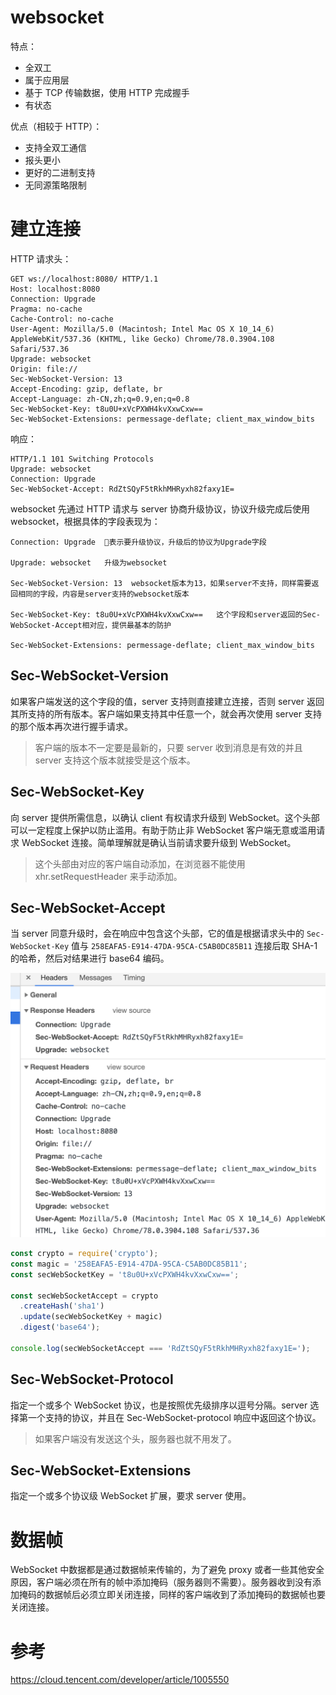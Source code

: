 # websocket

特点：

- 全双工
- 属于应用层
- 基于 TCP 传输数据，使用 HTTP 完成握手
- 有状态

优点（相较于 HTTP）：

- 支持全双工通信
- 报头更小
- 更好的二进制支持
- 无同源策略限制

# 建立连接

HTTP 请求头：

```http
GET ws://localhost:8080/ HTTP/1.1
Host: localhost:8080
Connection: Upgrade
Pragma: no-cache
Cache-Control: no-cache
User-Agent: Mozilla/5.0 (Macintosh; Intel Mac OS X 10_14_6) AppleWebKit/537.36 (KHTML, like Gecko) Chrome/78.0.3904.108 Safari/537.36
Upgrade: websocket
Origin: file://
Sec-WebSocket-Version: 13
Accept-Encoding: gzip, deflate, br
Accept-Language: zh-CN,zh;q=0.9,en;q=0.8
Sec-WebSocket-Key: t8u0U+xVcPXWH4kvXxwCxw==
Sec-WebSocket-Extensions: permessage-deflate; client_max_window_bits
```

响应：

```http
HTTP/1.1 101 Switching Protocols
Upgrade: websocket
Connection: Upgrade
Sec-WebSocket-Accept: RdZtSQyF5tRkhMHRyxh82faxy1E=
```

websocket 先通过 HTTP 请求与 server 协商升级协议，协议升级完成后使用 websocket，根据具体的字段表现为：

```http
Connection: Upgrade  表示要升级协议，升级后的协议为Upgrade字段

Upgrade: websocket   升级为websocket

Sec-WebSocket-Version: 13  websocket版本为13，如果server不支持，同样需要返回相同的字段，内容是server支持的websocket版本

Sec-WebSocket-Key: t8u0U+xVcPXWH4kvXxwCxw==   这个字段和server返回的Sec-WebSocket-Accept相对应，提供最基本的防护

Sec-WebSocket-Extensions: permessage-deflate; client_max_window_bits
```

## Sec-WebSocket-Version

如果客户端发送的这个字段的值，server 支持则直接建立连接，否则 server 返回其所支持的所有版本。客户端如果支持其中任意一个，就会再次使用 server 支持的那个版本再次进行握手请求。

> 客户端的版本不一定要是最新的，只要 server 收到消息是有效的并且 server 支持这个版本就接受是这个版本。

## Sec-WebSocket-Key

向 server 提供所需信息，以确认 client 有权请求升级到 WebSocket。这个头部可以一定程度上保护以防止滥用。有助于防止非 WebSocket 客户端无意或滥用请求 WebSocket 连接。简单理解就是确认当前请求要升级到 WebSocket。

> 这个头部由对应的客户端自动添加，在浏览器不能使用 xhr.setRequestHeader 来手动添加。

## Sec-WebSocket-Accept

当 server 同意升级时，会在响应中包含这个头部，它的值是根据请求头中的 `Sec-WebSocket-Key` 值与 `258EAFA5-E914-47DA-95CA-C5AB0DC85B11` 连接后取 SHA-1 的哈希，然后对结果进行 base64 编码。

![](../assets/websocket.png)

```js
const crypto = require('crypto');
const magic = '258EAFA5-E914-47DA-95CA-C5AB0DC85B11';
const secWebSocketKey = 't8u0U+xVcPXWH4kvXxwCxw==';

const secWebSocketAccept = crypto
  .createHash('sha1')
  .update(secWebSocketKey + magic)
  .digest('base64');

console.log(secWebSocketAccept === 'RdZtSQyF5tRkhMHRyxh82faxy1E=');
```

## Sec-WebSocket-Protocol

指定一个或多个 WebSocket 协议，也是按照优先级排序以逗号分隔。server 选择第一个支持的协议，并且在 Sec-WebSocket-protocol 响应中返回这个协议。

> 如果客户端没有发送这个头，服务器也就不用发了。

## Sec-WebSocket-Extensions

指定一个或多个协议级 WebSocket 扩展，要求 server 使用。

# 数据帧

WebSocket 中数据都是通过数据帧来传输的，为了避免 proxy 或者一些其他安全原因，客户端必须在所有的帧中添加掩码（服务器则不需要）。服务器收到没有添加掩码的数据帧后必须立即关闭连接，同样的客户端收到了添加掩码的数据帧也要关闭连接。

# 参考

https://cloud.tencent.com/developer/article/1005550

